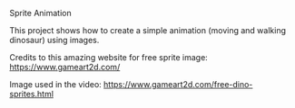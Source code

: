 Sprite Animation

This project shows how to create a simple animation (moving and walking dinosaur) using images.


Credits to this amazing website for free sprite image:
https://www.gameart2d.com/

Image used in the video:
https://www.gameart2d.com/free-dino-sprites.html